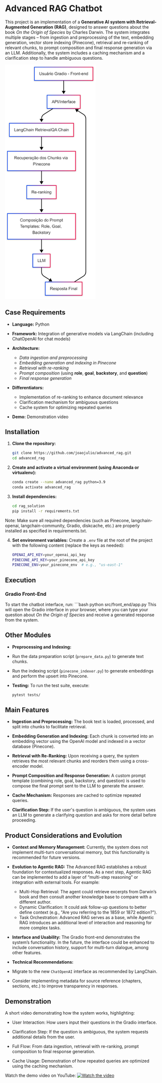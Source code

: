 # Advanced RAG Chatbot

This project is an implementation of a **Generative AI system with Retrieval-Augmented Generation (RAG)**, designed to answer questions about the book *On the Origin of Species* by Charles Darwin. The system integrates multiple stages – from ingestion and preprocessing of the text, embedding generation, vector store indexing (Pinecone), retrieval and re-ranking of relevant chunks, to prompt composition and final response generation via an LLM. Additionally, the system includes a caching mechanism and a clarification step to handle ambiguous questions.

<img src="docs/diagrama_arquitetura.png" alt="Architecture Diagram" width="300"/>

## Case Requirements

* **Language:** Python
* **Framework:** Integration of generative models via LangChain (including ChatOpenAI for chat models)
* **Architecture:**

  * *Data ingestion and preprocessing*
  * *Embedding generation and indexing in Pinecone*
  * *Retrieval with re-ranking*
  * *Prompt composition* (using **role**, **goal**, **backstory**, and **question**)
  * *Final response generation*
* **Differentiators:**

  * Implementation of re-ranking to enhance document relevance
  * Clarification mechanism for ambiguous questions
  * Cache system for optimizing repeated queries
* **Demo:** Demonstration video

## Installation

1. **Clone the repository:**

   ```bash
   git clone https://github.com/joaojulio/advanced_rag.git
   cd advanced_rag
   ```
2. **Create and activate a virtual environment (using Anaconda or virtualenv):**

   ```bash
   conda create --name advanced_rag python=3.9
   conda activate advanced_rag
   ```
3. **Install dependencies:**

   ```bash
   cd rag_solution
   pip install -r requirements.txt
   ```
   
  Note: Make sure all required dependencies (such as Pinecone, langchain-openai, langchain-community, Gradio, diskcache, etc.) are properly installed as specified in requirements.txt.
  
4. **Set environment variables:**
   Create a `.env` file at the root of the project with the following content (replace the keys as needed):

   ```bash
   OPENAI_API_KEY=your_openai_api_key
   PINECONE_API_KEY=your_pinecone_api_key
   PINECONE_ENV=your_pinecone_env  # e.g., "us-east-1"
   ```

## Execution

### Gradio Front-End

To start the chatbot interface, run:
\`\`\`bash
python src/front\_end/app.py
This will open the Gradio interface in your browser, where you can type your question about *On the Origin of Species* and receive a generated response from the system.

## Other Modules

* **Preprocessing and Indexing:**
* Run the data preparation script (`prepare_data.py`) to generate text chunks.
* Run the indexing script (`pinecone_indexer.py`) to generate embeddings and perform the upsert into Pinecone.
* **Testing:**
  To run the test suite, execute:

  ```bash
  pytest tests/
  ```

## Main Features

* **Ingestion and Preprocessing:**
  The book text is loaded, processed, and split into chunks to facilitate retrieval.

* **Embedding Generation and Indexing:**
  Each chunk is converted into an embedding vector using the OpenAI model and indexed in a vector database (Pinecone).

* **Retrieval with Re-Ranking:**
  Upon receiving a query, the system retrieves the most relevant chunks and reorders them using a cross-encoder model.

* **Prompt Composition and Response Generation:**
  A custom prompt template (combining role, goal, backstory, and question) is used to compose the final prompt sent to the LLM to generate the answer.

* **Cache Mechanism:**
  Responses are cached to optimize repeated queries.

* **Clarification Step:**
  If the user's question is ambiguous, the system uses an LLM to generate a clarifying question and asks for more detail before proceeding.

## Product Considerations and Evolution

* **Context and Memory Management:**
  Currently, the system does not implement multi-turn conversational memory, but this functionality is recommended for future versions.

* **Evolution to Agentic RAG:**
  The Advanced RAG establishes a robust foundation for contextualized responses. As a next step, Agentic RAG can be implemented to add a layer of “multi-step reasoning” or integration with external tools. For example:

  * Multi-Hop Retrieval: The agent could retrieve excerpts from Darwin’s book and then consult another knowledge base to compare with a different author.
  * Dynamic Clarification: It could ask follow-up questions to better define context (e.g., "Are you referring to the 1859 or 1872 edition?").
  * Task Orchestration: Advanced RAG serves as a base, while Agentic RAG introduces an additional level of interaction and reasoning for more complex tasks.

* **Interface and Usability:**
  The Gradio front-end demonstrates the system’s functionality. In the future, the interface could be enhanced to include conversation history, support for multi-turn dialogue, among other features.

* **Technical Recommendations:**

* Migrate to the new `ChatOpenAI` interface as recommended by LangChain.

* Consider implementing metadata for source reference (chapters, sections, etc.) to improve transparency in responses.

## Demonstration

A short video demonstrating how the system works, highlighting:

* User Interaction:
  How users input their questions in the Gradio interface.

* Clarification Step:
  If the question is ambiguous, the system requests additional details from the user.

* Full Flow:
  From data ingestion, retrieval with re-ranking, prompt composition to final response generation.

* Cache Usage:
  Demonstration of how repeated queries are optimized using the caching mechanism.

Watch the demo video on YouTube:
[![Watch the video](https://img.youtube.com/vi/AewMMIsGMLs/0.jpg)](https://www.youtube.com/watch?v=AewMMIsGMLs)
